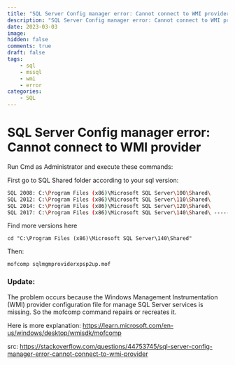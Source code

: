 ```yaml
---
title: "SQL Server Config manager error: Cannot connect to WMI provider"
description: "SQL Server Config manager error: Cannot connect to WMI provider"
date: 2023-03-03
image: 
hidden: false
comments: true
draft: false
tags:
    - sql
    - mssql
    - wmi
    - error
categories:
    - SQL
---
```


# SQL Server Config manager error: Cannot connect to WMI provider

Run Cmd as Administrator and execute these commands:

First go to SQL Shared folder according to your sql version:

```bash
SQL 2008: C:\Program Files (x86)\Microsoft SQL Server\100\Shared\
SQL 2012: C:\Program Files (x86)\Microsoft SQL Server\110\Shared\
SQL 2014: C:\Program Files (x86)\Microsoft SQL Server\120\Shared\
SQL 2017: C:\Program Files (x86)\Microsoft SQL Server\140\Shared\ -------> My version is 2017 SQL 2019: C:\Program Files (x86)\Microsoft SQL Server\150\Shared\
```

Find more versions here

```
cd "C:\Program Files (x86)\Microsoft SQL Server\140\Shared"
```
Then:

```
mofcomp sqlmgmproviderxpsp2up.mof
```

### Update:

The problem occurs because the Windows Management Instrumentation (WMI) provider configuration file for manage SQL Server services is missing. So the mofcomp command repairs or recreates it.

Here is more explanation: https://learn.microsoft.com/en-us/windows/desktop/wmisdk/mofcomp

src: https://stackoverflow.com/questions/44753745/sql-server-config-manager-error-cannot-connect-to-wmi-provider